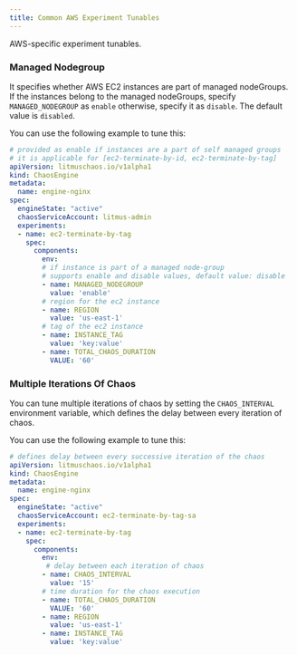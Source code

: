 ```yaml
---
title: Common AWS Experiment Tunables
---
```

AWS-specific experiment tunables.

### Managed Nodegroup

It specifies whether AWS EC2 instances are part of managed nodeGroups. If the instances belong to the managed nodeGroups, specify `MANAGED_NODEGROUP` as `enable` otherwise, specify it as `disable`. The default value is `disabled`.

You can use the following example to tune this:

[embedmd]:# (./static/manifests/common/managed-nodegroup.yaml yaml)
```yaml
# provided as enable if instances are a part of self managed groups
# it is applicable for [ec2-terminate-by-id, ec2-terminate-by-tag]
apiVersion: litmuschaos.io/v1alpha1
kind: ChaosEngine
metadata:
  name: engine-nginx
spec:
  engineState: "active"
  chaosServiceAccount: litmus-admin
  experiments:
  - name: ec2-terminate-by-tag
    spec:
      components:
        env:
        # if instance is part of a managed node-group
        # supports enable and disable values, default value: disable
        - name: MANAGED_NODEGROUP
          value: 'enable'
        # region for the ec2 instance
        - name: REGION
          value: 'us-east-1'
        # tag of the ec2 instance
        - name: INSTANCE_TAG
          value: 'key:value'
        - name: TOTAL_CHAOS_DURATION
          VALUE: '60'
```

### Multiple Iterations Of Chaos

You can tune multiple iterations of chaos by setting the `CHAOS_INTERVAL` environment variable, which defines the delay between every iteration of chaos.

You can use the following example to tune this:

[embedmd]:# (./static/manifests/common/chaos-interval.yaml yaml)
```yaml
# defines delay between every successive iteration of the chaos
apiVersion: litmuschaos.io/v1alpha1
kind: ChaosEngine
metadata:
  name: engine-nginx
spec:
  engineState: "active"
  chaosServiceAccount: ec2-terminate-by-tag-sa
  experiments:
  - name: ec2-terminate-by-tag
    spec:
      components:
        env:
         # delay between each iteration of chaos
        - name: CHAOS_INTERVAL
          value: '15'
        # time duration for the chaos execution
        - name: TOTAL_CHAOS_DURATION
          VALUE: '60'
        - name: REGION
          value: 'us-east-1'
        - name: INSTANCE_TAG
          value: 'key:value'
```
